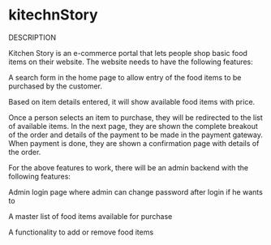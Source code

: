 # kitechnStory

DESCRIPTION

Kitchen Story is an e-commerce portal that lets people shop basic food items on their website. The website needs to have the following features:

A search form in the home page to allow entry of the food items to be purchased by the customer.

Based on item details entered, it will show available food items with price.

Once a person selects an item to purchase, they will be redirected to the list of available items. In the next page, they are shown the complete breakout of the order and details of the payment to be made in the payment gateway. When payment is done, they are shown a confirmation page with details of the order.

For the above features to work, there will be an admin backend with the following features:

Admin login page where admin can change password after login if he wants to

A master list of food items available for purchase

A functionality to add or remove food items

